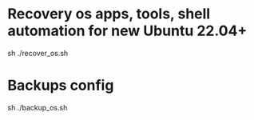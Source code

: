 # Recovery os apps, tools, shell automation for new Ubuntu 22.04+ 
sh ./recover_os.sh

# Backups config
sh ./backup_os.sh